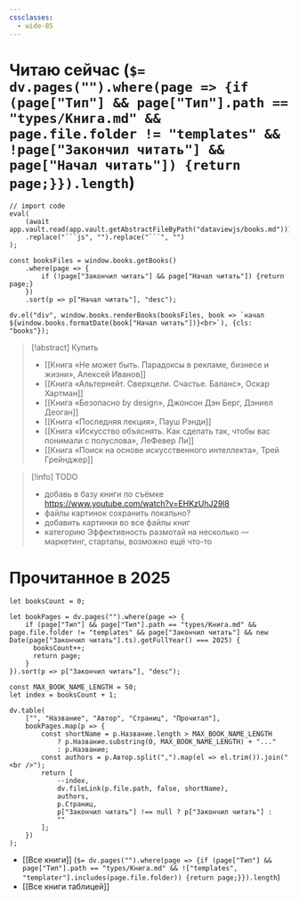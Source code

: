 ```yaml
---
cssclasses:
  - wide-85
---
```

# Читаю сейчас (`$= dv.pages("").where(page => {if (page["Тип"] && page["Тип"].path == "types/Книга.md" && page.file.folder != "templates" && !page["Закончил читать"] && page["Начал читать"]) {return page;}}).length`)

```dataviewjs
// import code
eval(
    (await app.vault.read(app.vault.getAbstractFileByPath("dataviewjs/books.md")))
    .replace("```js", "").replace("```", "")
);

const booksFiles = window.books.getBooks()
    .where(page => {
        if (!page["Закончил читать"] && page["Начал читать"]) {return page;}
    })
    .sort(p => p["Начал читать"], "desc");

dv.el("div", window.books.renderBooks(booksFiles, book => `начал ${window.books.formatDate(book["Начал читать"])}<br>`), {cls: "books"});
```

>[!abstract] Купить
>- [[Книга «Не может быть. Парадоксы в рекламе, бизнесе и жизни», Алексей Иванов]]
>- [[Книга «Альтернейт. Сверхцели. Счастье. Баланс», Оскар Хартман]]
>- [[Книга «Безопасно by design», Джонсон Дэн Берг, Дэниел Деоган]]
>- [[Книга «Последняя лекция», Пауш Рэнди]]
>- [[Книга «Искусство объяснять. Как сделать так, чтобы вас понимали с полуслова», ЛеФевер Ли]]
>- [[Книга «Поиск на основе искусственного интеллекта», Трей Грейнджер]]


>[!info] TODO
>- добавь в базу книги по съёмке https://www.youtube.com/watch?v=EHKzUhJ29l8
>- файлы картинок сохранить локально?
>- добавить картинки во все файлы книг
>- категорию Эффективность размотай на несколько — маркетинг, стартапы, возможно ещё что-то

# Прочитанное в 2025

```dataviewjs
let booksCount = 0;

let bookPages = dv.pages("").where(page => {
    if (page["Тип"] && page["Тип"].path == "types/Книга.md" && page.file.folder != "templates" && page["Закончил читать"] && new Date(page["Закончил читать"].ts).getFullYear() === 2025) {
	  booksCount++;
      return page;
    }
}).sort(p => p["Закончил читать"], "desc");

const MAX_BOOK_NAME_LENGTH = 50;
let index = booksCount + 1;

dv.table(
    ["", "Название", "Автор", "Страниц", "Прочитал"],
    bookPages.map(p => {
        const shortName = p.Название.length > MAX_BOOK_NAME_LENGTH  
            ? p.Название.substring(0, MAX_BOOK_NAME_LENGTH) + "..." 
            : p.Название;
		const authors = p.Автор.split(",").map(el => el.trim()).join("<br />");
        return [
			--index,
            dv.fileLink(p.file.path, false, shortName),
            authors,
            p.Страниц,
            p["Закончил читать"] !== null ? p["Закончил читать"] :
            ""
        ];
    })
);
```

- [[Все книги]] (`$= dv.pages("").where(page => {if (page["Тип"] && page["Тип"].path == "types/Книга.md" && !["templates", "templater"].includes(page.file.folder)) {return page;}}).length`)
- [[Все книги таблицей]]

